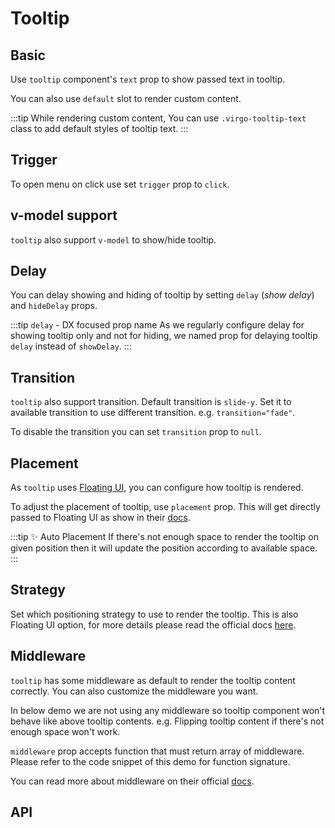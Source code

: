 <script lang="ts" setup>
import api from '@virgo-ui/vue/component-meta/tooltip.json';
</script>

# Tooltip <new-badge/>

<!-- 👉 Basic -->
## Basic

Use `tooltip` component's `text` prop to show passed text in tooltip.

You can also use `default` slot to render custom content.

<demo src="../../components/demos/tooltip/DemoTooltipBasic.vue"></demo>

:::tip
While rendering custom content, You can use `.virgo-tooltip-text` class to add default styles of tooltip text.
:::


<!-- 👉 Trigger -->
## Trigger

To open menu on click use set `trigger` prop to `click`.

<demo src="../../components/demos/tooltip/DemoTooltipTrigger.vue"></demo>


<!-- 👉 v-model support -->
## v-model support

`tooltip` also support `v-model` to show/hide tooltip.

<demo src="../../components/demos/tooltip/DemoTooltipVModelSupport.vue"></demo>

<!-- 👉 Delay -->
## Delay

You can delay showing and hiding of tooltip by setting `delay` (_show delay_) and `hideDelay` props.

<demo src="../../components/demos/tooltip/DemoTooltipDelay.vue"></demo>

:::tip `delay` - DX focused prop name
As we regularly configure delay for showing tooltip only and not for hiding, we named prop for delaying tooltip `delay` instead of `showDelay`.
:::

<!-- 👉 Transition -->
## Transition

`tooltip` also support transition. Default transition is `slide-y`. Set it to available transition to use different transition. e.g. `transition="fade"`.

To disable the transition you can set `transition` prop to `null`.

<demo src="../../components/demos/tooltip/DemoTooltipTransition.vue"></demo>

<!-- 👉 Placement -->
## Placement

As `tooltip` uses [Floating UI](https://floating-ui.com/), you can configure how tooltip is rendered.

To adjust the placement of tooltip, use `placement` prop. This will get directly passed to Floating UI as show in their [docs](https://floating-ui.com/docs/computePosition#placement).

<demo src="../../components/demos/tooltip/DemoTooltipPlacement.vue"></demo>

:::tip ✨ Auto Placement
If there's not enough space to render the tooltip on given position then it will update the position according to available space.
:::


<!-- 👉 Strategy -->
## Strategy

Set which positioning strategy to use to render the tooltip. This is also Floating UI option, for more details please read the official docs [here](https://floating-ui.com/docs/computeposition#strategy).

<demo src="../../components/demos/tooltip/DemoTooltipStrategy.vue"></demo>


<!-- 👉 Middleware -->
## Middleware

`tooltip` has some middleware as default to render the tooltip content correctly. You can also customize the middleware you want.

In below demo we are not using any middleware so tooltip component won't behave like above tooltip contents. e.g. Flipping tooltip content if there's not enough space won't work.

`middleware` prop accepts function that must return array of middleware. Please refer to the code snippet of this demo for function signature.

You can read more about middleware on their official [docs](https://floating-ui.com/docs/computePosition#middleware).

<demo src="../../components/demos/tooltip/DemoTooltipMiddleware.vue"></demo>

<!-- 👉 API -->
## API

<Api title="Tooltip" :api="api"></Api>
